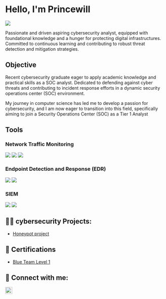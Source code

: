 # Hello, I'm Princewill
<a href="https://www.linkedin.com/in/princewill-ezeh/"><img src="https://img.shields.io/badge/-LinkedIn-0072b1?&style=for-the-badge&logo=linkedin&logoColor=white" /></a>

Passionate and driven aspiring cybersecurity analyst, equipped with foundational knowledge and a hunger for protecting digital infrastructures. Committed to continuous learning and contributing to robust threat detection and mitigation strategies.

## Objective
Recent cybersecurity graduate eager to apply academic knowledge and practical skills as a SOC analyst. Dedicated to defending against cyber threats and contributing to incident response efforts in a dynamic security operations center (SOC) environment.

My journey in computer science has led me to develop a passion for cybersecurity, and I am now eager to transition into this field, specifically aiming to join a Security Operations Center (SOC) as a Tier 1 Analyst

## Tools

### Network Traffic Monitoring
<div>
    <img src="https://img.shields.io/badge/-Wireshark-1679A7?&style=for-the-badge&logo=Wireshark&logoColor=white" />
    <img src="https://img.shields.io/badge/-Suricata-EF3B2D?&style=for-the-badge&logo=Suricata&logoColor=white" />
    <img src="https://img.shields.io/badge/-Zeek-777BB4?&style=for-the-badge&logo=Zeek&logoColor=white" />
</div>

### Endpoint Detection and Response (EDR)
<div>
    <img src="https://img.shields.io/badge/-Microsoft_Defender_for_Endpoint-00A4EF?&style=for-the-badge&logo=Microsoft&logoColor=white" />
    <img src="https://img.shields.io/badge/-Velociraptor-4B275F?&style=for-the-badge&logo=Velociraptor&logoColor=white" />
</div>

### SIEM
<div>
    <img src="https://img.shields.io/badge/-Splunk-000000?&style=for-the-badge&logo=Splunk&logoColor=white" />
    <img src="https://img.shields.io/badge/-Elastic-005571?&style=for-the-badge&logo=Elastic&logoColor=white" />
</div>

<h2>👨‍💻 cybersecurity Projects:</h2>

  - [Honeypot project](https://github.com/wil1a4/Honeypot-project/blob/main/README.md)


<h2>📄 Certifications</h2>

- [Blue Team Level 1 ](https://drive.google.com/file/d/17e3dfx1kQrMcgxIzqhsEiFDcDVY0mAc4/view?usp=sharing)

<h2> 🤳 Connect with me:</h2>


[<img align="left" alt="Princewill-ezeh | LinkedIn" width="22px" src="https://cdn.jsdelivr.net/npm/simple-icons@v3/icons/linkedin.svg" />][linkedin]



[linkedin]: https://www.linkedin.com/in/princewill-ezeh/

<!--
**joshmadakor1/joshmadakor1** is a ✨ _special_ ✨ repository because its `README.md` (this file) appears on your GitHub profile.

Here are some ideas to get you started:

- 🔭 I’m currently working on ...
- 🌱 I’m currently learning ...
- 👯 I’m looking to collaborate on ...
- 🤔 I’m looking for help with ...
- 💬 Ask me about ...
- 📫 How to reach me: ...
- 😄 Pronouns: ...
- ⚡ Fun fact: ...
